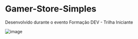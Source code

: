 # Gamer-Store-Simples
Desenvolvido durante o evento Formação DEV - Trilha Iniciante

![image](https://github.com/user-attachments/assets/d136de3a-0d12-4b18-a5d7-e8544d0b51b3)

